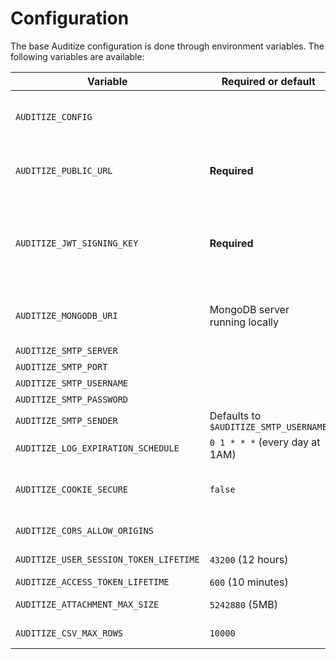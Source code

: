 # Configuration

The base Auditize configuration is done through environment variables. The following variables are available:

| Variable | Required or default | Description |
|----------|-----------------------------|-------------|
| `AUDITIZE_CONFIG` | | The path to an environment file (key-value pairs) containing the configuration. If set, the configuration will be loaded from this file instead of environment variables. |
| `AUDITIZE_PUBLIC_URL` | **Required** | The public URL of your Auditize instance from which your users access Auditize. It will be used for instance to build the URL of the application in emails sent to users. |
| `AUDITIZE_JWT_SIGNING_KEY` | **Required** | The secret key used to sign the JWT tokens (user session cookies and access tokens). It must be a long random string. A [32 bytes long key is recommended](https://crypto.stackexchange.com/a/34866) (i.e 64 characters in hexadecimal representation), you can generate one with the command `openssl rand -hex 32`. |
| `AUDITIZE_MONGODB_URI` | MongoDB server running locally | The URI of the MongoDB server used by Auditize, it follows the [MongoDB URI format](https://docs.mongodb.com/manual/reference/connection-string/), example: `mongodb://user:password@localhost:27017/`. |
| `AUDITIZE_SMTP_SERVER` | | The SMTP server used to send emails. |
| `AUDITIZE_SMTP_PORT` |  | The SMTP server port. |
| `AUDITIZE_SMTP_USERNAME` |  | The SMTP account username. |
| `AUDITIZE_SMTP_PASSWORD` |  | The SMTP account password. |
| `AUDITIZE_SMTP_SENDER` | Defaults to `$AUDITIZE_SMTP_USERNAME` | The email address used to send emails. |
| `AUDITIZE_LOG_EXPIRATION_SCHEDULE` | `0 1 * * *` (every day at 1AM) | The schedule at which expired logs are deleted. |
| `AUDITIZE_COOKIE_SECURE` | `false` | Whether the user session cookie should be [secure](https://en.wikipedia.org/wiki/Secure_cookie) (only sent over HTTPS). It is recommended to set this to `true` in production. |
| `AUDITIZE_CORS_ALLOW_ORIGINS` | | A comma-separated list of origins allowed to make HTTP requests to Auditize. |
| `AUDITIZE_USER_SESSION_TOKEN_LIFETIME` | `43200` (12 hours) | The lifetime of user session tokens in seconds. |
| `AUDITIZE_ACCESS_TOKEN_LIFETIME` | `600` (10 minutes) | The lifetime of access tokens in seconds. |
| `AUDITIZE_ATTACHMENT_MAX_SIZE`| `5242880` (5MB) | The maximum file size of attachments in bytes. |
| `AUDITIZE_CSV_MAX_ROWS` | `10000` | The maximum number of rows in CSV exports (`0` means no limit). |

